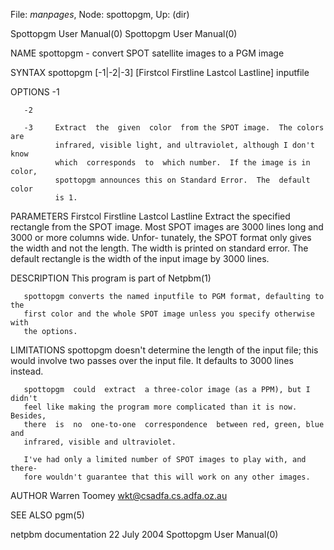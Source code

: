 File: *manpages*,  Node: spottopgm,  Up: (dir)

Spottopgm User Manual(0)                              Spottopgm User Manual(0)



NAME
       spottopgm - convert SPOT satellite images to a PGM image


SYNTAX
       spottopgm [-1|-2|-3] [Firstcol Firstline Lastcol Lastline] inputfile


OPTIONS
       -1

       -2

       -3     Extract  the  given  color  from the SPOT image.  The colors are
              infrared, visible light, and ultraviolet, although I don't  know
              which  corresponds  to  which number.  If the image is in color,
              spottopgm announces this on Standard Error.  The  default  color
              is 1.





PARAMETERS
       Firstcol Firstline Lastcol Lastline
              Extract  the specified rectangle from the SPOT image.  Most SPOT
              images are 3000 lines long and 3000 or more columns wide. Unfor-
              tunately,  the  SPOT  format  only  gives  the width and not the
              length.  The width is printed on standard  error.   The  default
              rectangle is the width of the input image by 3000 lines.




DESCRIPTION
       This program is part of Netpbm(1)

       spottopgm converts the named inputfile to PGM format, defaulting to the
       first color and the whole SPOT image unless you specify otherwise  with
       the options.


LIMITATIONS
       spottopgm  doesn't  determine  the length of the input file; this would
       involve two passes over the input file.   It  defaults  to  3000  lines
       instead.

       spottopgm  could  extract  a three-color image (as a PPM), but I didn't
       feel like making the program more complicated than it is now.  Besides,
       there  is  no  one-to-one  correspondence  between red, green, blue and
       infrared, visible and ultraviolet.

       I've had only a limited number of SPOT images to play with, and  there-
       fore wouldn't guarantee that this will work on any other images.


AUTHOR
       Warren Toomey wkt@csadfa.cs.adfa.oz.au


SEE ALSO
       pgm(5)



netpbm documentation             22 July 2004         Spottopgm User Manual(0)
